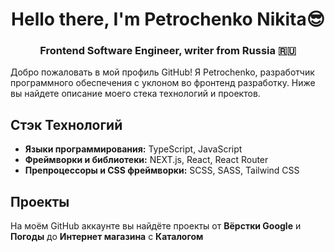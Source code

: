 <h1 align="center">Hello there, I'm Petrochenko Nikita😎

<h3 align="center">Frontend Software Engineer, writer from Russia 🇷🇺</h3>

Добро пожаловать в мой профиль GitHub! Я Petrochenko, разработчик программного обеспечения с уклоном во фронтенд разработку. Ниже вы найдете описание моего стека технологий и проектов.

## Стэк Технологий

- **Языки программирования:** TypeScript, JavaScript
- **Фреймворки и библиотеки:** NEXT.js, React, React Router
- **Препроцессоры и CSS фреймворки:** SCSS, SASS, Tailwind CSS

## Проекты

На моём GitHub аккаунте вы найдёте проекты от **Вёрстки Google** и **Погоды** до **Интернет магазина** с **Каталогом**
